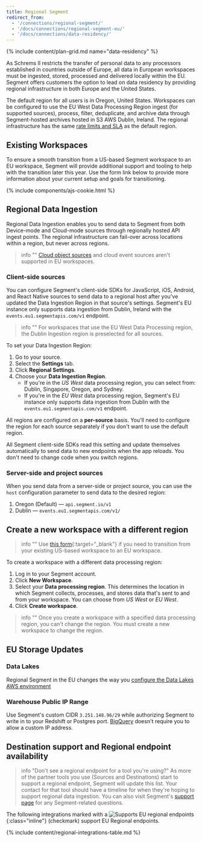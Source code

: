 ```yaml
---
title: Regional Segment
redirect_from:
  - '/connections/regional-segment/'
  - '/docs/connections/regional-segment-eu/'
  - '/docs/connections/data-residency/'
---
```

{% include content/plan-grid.md name="data-residency" %}

As Schrems II restricts the transfer of personal data to any processors established in countries outside of Europe, all data in European workspaces must be ingested, stored, processed and delivered locally within the EU. Segment offers customers the option to lead on data residency by providing regional infrastructure in both Europe and the United States.

The default region for all users is in Oregon, United States. Workspaces can be configured to use the EU West Data Processing Region ingest (for supported sources), process, filter, deduplicate, and archive data through Segment-hosted archives hosted in S3 AWS Dublin, Ireland. The regional infrastructure has the same [rate limits and SLA](/docs/connections/rate-limits/) as the default region.

## Existing Workspaces
To ensure a smooth transition from a US-based Segment workspace to an EU workspace, Segment will provide additional support and tooling to help with the transition later this year. Use the form link below to provide more information about your current setup and goals for transitioning.

{% include components/ajs-cookie.html %}

## Regional Data Ingestion

Regional Data Ingestion enables you to send data to Segment from both Device-mode and Cloud-mode sources through regionally hosted API ingest points. The regional infrastructure can fail-over across locations within a region, but never across regions.

> info ""
> [Cloud object sources](/docs/connections/sources/#object-cloud-sources) and cloud event sources aren't supported in EU workspaces.

### Client-side sources
You can configure Segment's client-side SDKs for JavaScript, iOS, Android, and React Native sources to send data to a regional host after you've updated the Data Ingestion Region in that source's settings. Segment's EU instance only supports data ingestion from Dublin, Ireland with the `events.eu1.segmentapis.com/v1` endpoint.

> info ""
> For workspaces that use the EU West Data Processing region, the Dublin Ingestion region is preselected for all sources.

To set your Data Ingestion Region:

1. Go to your source.
2. Select the **Settings** tab.
3. Click **Regional Settings**.
4. Choose your **Data Ingestion Region**.
    - If you're in the *US West* data processing region, you can select from: Dublin, Singapore, Oregon, and Sydney.
    - If you're in the *EU West* data processing region, Segment's EU instance only supports data ingestion from Dublin with the `events.eu1.segmentapis.com/v1` endpoint.

All regions are configured on a **per-source** basis. You'll need to configure the region for each source separately if you don't want to use the default region.

All Segment client-side SDKs read this setting and update themselves automatically to send data to new endpoints when the app reloads. You don't need to change code when you switch regions.

### Server-side and project sources
When you send data from a server-side or project source, you can use the `host` configuration parameter to send data to the desired region:
1. Oregon (Default) — `api.segment.io/v1`
2. Dublin — `events.eu1.segmentapis.com/v1/`

## Create a new workspace with a different region

> info ""
> Use [this form](https://segment.typeform.com/to/k5ADnN5e#user_id=xxxxx){:target="_blank"} if you need to transition from your existing US-based workspace to an EU workspace.

To create a workspace with a different data processing region:

1. Log in to your Segment account.
2. Click **New Workspace**.
3. Select your **Data processing region**. This determines the location in which Segment collects, processes, and stores data that's sent to and from your workspace. You can choose from *US West* or *EU West*.
4. Click **Create workspace**.

> info ""
> Once you create a workspace with a specified data processing region, you can't change the region. You must create a new workspace to change the region.

## EU Storage Updates
### Data Lakes
Regional Segment in the EU changes the way you [configure the Data Lakes AWS environment](/docs/connections/storage/data-lakes/data-lakes-manual-setup/#iam-role)

### Warehouse Public IP Range
Use Segment's custom CIDR `3.251.148.96/29` while authorizing Segment to write in to your Redshift or Postgres port. [BigQuery](/docs/connections/storage/catalog/bigquery/#getting-started) doesn't require you to allow a custom IP address.

## Destination support and Regional endpoint availability

> info "Don't see a regional endpoint for a tool you're using?"
> As more of the partner tools you use (Sources and Destinations) start to support a regional endpoint, Segment will update this list. Your contact for that tool should have a timeline for when they're hoping to support regional data ingestion. You can also visit Segment's [support page](https://segment.com/help/contact/) for any Segment-related questions.

The following integrations marked with a ![Supports EU regional endpoints](/docs/images/supported.svg){:class="inline"} (checkmark) support EU Regional endpoints.

{% include content/regional-integrations-table.md %}
